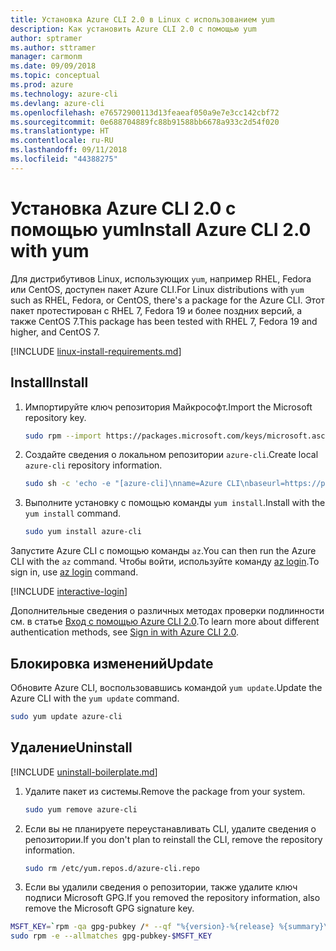 ```yaml
---
title: Установка Azure CLI 2.0 в Linux с использованием yum
description: Как установить Azure CLI 2.0 с помощью yum
author: sptramer
ms.author: sttramer
manager: carmonm
ms.date: 09/09/2018
ms.topic: conceptual
ms.prod: azure
ms.technology: azure-cli
ms.devlang: azure-cli
ms.openlocfilehash: e76572900113d13feaeaf050a9e7e3cc142cbf72
ms.sourcegitcommit: 0e688704889fc88b91588bb6678a933c2d54f020
ms.translationtype: HT
ms.contentlocale: ru-RU
ms.lasthandoff: 09/11/2018
ms.locfileid: "44388275"
---
```

# <a name="install-azure-cli-20-with-yum"></a><span data-ttu-id="237b2-103">Установка Azure CLI 2.0 с помощью yum</span><span class="sxs-lookup"><span data-stu-id="237b2-103">Install Azure CLI 2.0 with yum</span></span>

<span data-ttu-id="237b2-104">Для дистрибутивов Linux, использующих `yum`, например RHEL, Fedora или CentOS, доступен пакет Azure CLI.</span><span class="sxs-lookup"><span data-stu-id="237b2-104">For Linux distributions with  `yum` such as RHEL, Fedora, or CentOS, there's a package for the Azure CLI.</span></span> <span data-ttu-id="237b2-105">Этот пакет протестирован с RHEL 7, Fedora 19 и более поздних версий, а также CentOS 7.</span><span class="sxs-lookup"><span data-stu-id="237b2-105">This package has been tested with RHEL 7, Fedora 19 and higher, and CentOS 7.</span></span>

[!INCLUDE [linux-install-requirements.md](includes/linux-install-requirements.md)]

## <a name="install"></a><span data-ttu-id="237b2-106">Install</span><span class="sxs-lookup"><span data-stu-id="237b2-106">Install</span></span>

1. <span data-ttu-id="237b2-107">Импортируйте ключ репозитория Майкрософт.</span><span class="sxs-lookup"><span data-stu-id="237b2-107">Import the Microsoft repository key.</span></span>

   ```bash
   sudo rpm --import https://packages.microsoft.com/keys/microsoft.asc
   ```

2. <span data-ttu-id="237b2-108">Создайте сведения о локальном репозитории `azure-cli`.</span><span class="sxs-lookup"><span data-stu-id="237b2-108">Create local `azure-cli` repository information.</span></span>

   ```bash
   sudo sh -c 'echo -e "[azure-cli]\nname=Azure CLI\nbaseurl=https://packages.microsoft.com/yumrepos/azure-cli\nenabled=1\ngpgcheck=1\ngpgkey=https://packages.microsoft.com/keys/microsoft.asc" > /etc/yum.repos.d/azure-cli.repo'
   ```

3. <span data-ttu-id="237b2-109">Выполните установку с помощью команды `yum install`.</span><span class="sxs-lookup"><span data-stu-id="237b2-109">Install with the `yum install` command.</span></span>

   ```bash
   sudo yum install azure-cli
   ```

<span data-ttu-id="237b2-110">Запустите Azure CLI с помощью команды `az`.</span><span class="sxs-lookup"><span data-stu-id="237b2-110">You can then run the Azure CLI with the `az` command.</span></span> <span data-ttu-id="237b2-111">Чтобы войти, используйте команду [az login](/cli/azure/reference-index#az-login).</span><span class="sxs-lookup"><span data-stu-id="237b2-111">To sign in, use [az login](/cli/azure/reference-index#az-login) command.</span></span>

[!INCLUDE [interactive-login](includes/interactive-login.md)]

<span data-ttu-id="237b2-112">Дополнительные сведения о различных методах проверки подлинности см. в статье [Вход с помощью Azure CLI 2.0](authenticate-azure-cli.md).</span><span class="sxs-lookup"><span data-stu-id="237b2-112">To learn more about different authentication methods, see [Sign in with Azure CLI 2.0](authenticate-azure-cli.md).</span></span>

## <a name="update"></a><span data-ttu-id="237b2-113">Блокировка изменений</span><span class="sxs-lookup"><span data-stu-id="237b2-113">Update</span></span>

<span data-ttu-id="237b2-114">Обновите Azure CLI, воспользовавшись командой `yum update`.</span><span class="sxs-lookup"><span data-stu-id="237b2-114">Update the Azure CLI with the `yum update` command.</span></span>

```bash
sudo yum update azure-cli
```

## <a name="uninstall"></a><span data-ttu-id="237b2-115">Удаление</span><span class="sxs-lookup"><span data-stu-id="237b2-115">Uninstall</span></span>

[!INCLUDE [uninstall-boilerplate.md](includes/uninstall-boilerplate.md)]

1. <span data-ttu-id="237b2-116">Удалите пакет из системы.</span><span class="sxs-lookup"><span data-stu-id="237b2-116">Remove the package from your system.</span></span>

   ```bash
   sudo yum remove azure-cli
   ```

2. <span data-ttu-id="237b2-117">Если вы не планируете переустанавливать CLI, удалите сведения о репозитории.</span><span class="sxs-lookup"><span data-stu-id="237b2-117">If you don't plan to reinstall the CLI, remove the repository information.</span></span>

   ```bash
   sudo rm /etc/yum.repos.d/azure-cli.repo
   ```

3. <span data-ttu-id="237b2-118">Если вы удалили сведения о репозитории, также удалите ключ подписи Microsoft GPG.</span><span class="sxs-lookup"><span data-stu-id="237b2-118">If you removed the repository information, also remove the Microsoft GPG signature key.</span></span>

  ```bash
  MSFT_KEY=`rpm -qa gpg-pubkey /* --qf "%{version}-%{release} %{summary}\n" | grep Microsoft | awk '{print $1}'`
  sudo rpm -e --allmatches gpg-pubkey-$MSFT_KEY
  ```
